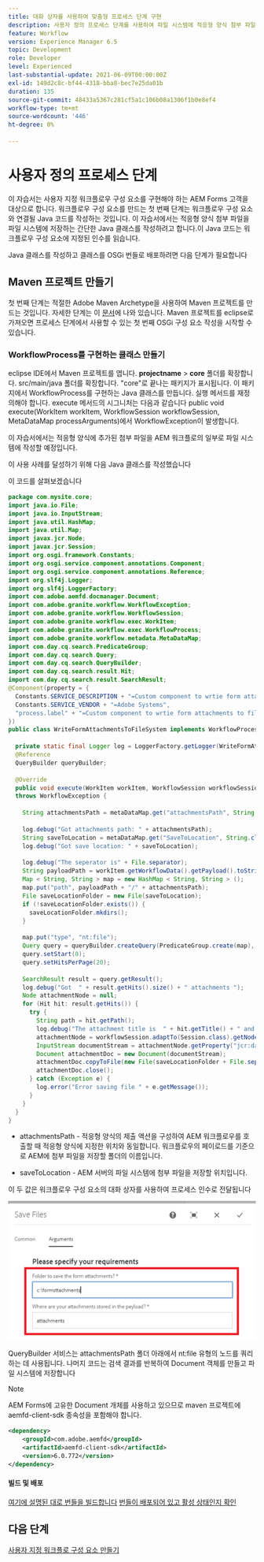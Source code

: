 ```yaml
---
title: 대화 상자를 사용하여 맞춤형 프로세스 단계 구현
description: 사용자 정의 프로세스 단계를 사용하여 파일 시스템에 적응형 양식 첨부 파일 작성
feature: Workflow
version: Experience Manager 6.5
topic: Development
role: Developer
level: Experienced
last-substantial-update: 2021-06-09T00:00:00Z
exl-id: 149d2c8c-bf44-4318-bba8-bec7e25da01b
duration: 135
source-git-commit: 48433a5367c281cf5a1c106b08a1306f1b0e8ef4
workflow-type: tm+mt
source-wordcount: '446'
ht-degree: 0%

---
```


# 사용자 정의 프로세스 단계

이 자습서는 사용자 지정 워크플로우 구성 요소를 구현해야 하는 AEM Forms 고객을 대상으로 합니다. 워크플로우 구성 요소를 만드는 첫 번째 단계는 워크플로우 구성 요소와 연결될 Java 코드를 작성하는 것입니다. 이 자습서에서는 적응형 양식 첨부 파일을 파일 시스템에 저장하는 간단한 Java 클래스를 작성하려고 합니다.이 Java 코드는 워크플로우 구성 요소에 지정된 인수를 읽습니다.

Java 클래스를 작성하고 클래스를 OSGi 번들로 배포하려면 다음 단계가 필요합니다

## Maven 프로젝트 만들기

첫 번째 단계는 적절한 Adobe Maven Archetype을 사용하여 Maven 프로젝트를 만드는 것입니다. 자세한 단계는 이 [문서](https://experienceleague.adobe.com/docs/experience-manager-learn/forms/creating-your-first-osgi-bundle/create-your-first-osgi-bundle.html)에 나와 있습니다. Maven 프로젝트를 eclipse로 가져오면 프로세스 단계에서 사용할 수 있는 첫 번째 OSGi 구성 요소 작성을 시작할 수 있습니다.


### WorkflowProcess를 구현하는 클래스 만들기

eclipse IDE에서 Maven 프로젝트를 엽니다. **projectname** > **core** 폴더를 확장합니다. src/main/java 폴더를 확장합니다. &quot;core&quot;로 끝나는 패키지가 표시됩니다. 이 패키지에서 WorkflowProcess를 구현하는 Java 클래스를 만듭니다. 실행 메서드를 재정의해야 합니다. execute 메서드의 시그니처는 다음과 같습니다
public void execute(WorkItem workItem, WorkflowSession workflowSession, MetaDataMap processArguments)에서 WorkflowException이 발생합니다.

이 자습서에서는 적응형 양식에 추가된 첨부 파일을 AEM 워크플로의 일부로 파일 시스템에 작성할 예정입니다.

이 사용 사례를 달성하기 위해 다음 Java 클래스를 작성했습니다

이 코드를 살펴보겠습니다

```java
package com.mysite.core;
import java.io.File;
import java.io.InputStream;
import java.util.HashMap;
import java.util.Map;
import javax.jcr.Node;
import javax.jcr.Session;
import org.osgi.framework.Constants;
import org.osgi.service.component.annotations.Component;
import org.osgi.service.component.annotations.Reference;
import org.slf4j.Logger;
import org.slf4j.LoggerFactory;
import com.adobe.aemfd.docmanager.Document;
import com.adobe.granite.workflow.WorkflowException;
import com.adobe.granite.workflow.WorkflowSession;
import com.adobe.granite.workflow.exec.WorkItem;
import com.adobe.granite.workflow.exec.WorkflowProcess;
import com.adobe.granite.workflow.metadata.MetaDataMap;
import com.day.cq.search.PredicateGroup;
import com.day.cq.search.Query;
import com.day.cq.search.QueryBuilder;
import com.day.cq.search.result.Hit;
import com.day.cq.search.result.SearchResult;
@Component(property = {
  Constants.SERVICE_DESCRIPTION + "=Custom component to wrtie form attachments to file system",
  Constants.SERVICE_VENDOR + "=Adobe Systems",
  "process.label" + "=Custom component to wrtie form attachments to file system"
})
public class WriteFormAttachmentsToFileSystem implements WorkflowProcess {

  private static final Logger log = LoggerFactory.getLogger(WriteFormAttachmentsToFileSystem.class);
  @Reference
  QueryBuilder queryBuilder;

  @Override
  public void execute(WorkItem workItem, WorkflowSession workflowSession, MetaDataMap metaDataMap)
  throws WorkflowException {

    String attachmentsPath = metaDataMap.get("attachmentsPath", String.class);

    log.debug("Got attachments path: " + attachmentsPath);
    String saveToLocation = metaDataMap.get("SaveToLocation", String.class);
    log.debug("Got save location: " + saveToLocation);

    log.debug("The seperator is" + File.separator);
    String payloadPath = workItem.getWorkflowData().getPayload().toString();
    Map < String, String > map = new HashMap < String, String > ();
    map.put("path", payloadPath + "/" + attachmentsPath);
    File saveLocationFolder = new File(saveToLocation);
    if (!saveLocationFolder.exists()) {
      saveLocationFolder.mkdirs();
    }

    map.put("type", "nt:file");
    Query query = queryBuilder.createQuery(PredicateGroup.create(map), workflowSession.adaptTo(Session.class));
    query.setStart(0);
    query.setHitsPerPage(20);

    SearchResult result = query.getResult();
    log.debug("Got  " + result.getHits().size() + " attachments ");
    Node attachmentNode = null;
    for (Hit hit: result.getHits()) {
      try {
        String path = hit.getPath();
        log.debug("The attachment title is  " + hit.getTitle() + " and the attachment path is  " + path);
        attachmentNode = workflowSession.adaptTo(Session.class).getNode(path + "/jcr:content");
        InputStream documentStream = attachmentNode.getProperty("jcr:data").getBinary().getStream();
        Document attachmentDoc = new Document(documentStream);
        attachmentDoc.copyToFile(new File(saveLocationFolder + File.separator + hit.getTitle()));
        attachmentDoc.close();
      } catch (Exception e) {
        log.error("Error saving file " + e.getMessage());
      }
    }
  }
}
```


* attachmentsPath - 적응형 양식의 제출 액션을 구성하여 AEM 워크플로우를 호출할 때 적응형 양식에 지정한 위치와 동일합니다. 워크플로우의 페이로드를 기준으로 AEM에 첨부 파일을 저장할 폴더의 이름입니다.

* saveToLocation - AEM 서버의 파일 시스템에 첨부 파일을 저장할 위치입니다.

이 두 값은 워크플로우 구성 요소의 대화 상자를 사용하여 프로세스 인수로 전달됩니다

![ProcessStep](assets/custom-workflow-component.png)

QueryBuilder 서비스는 attachmentsPath 폴더 아래에서 nt:file 유형의 노드를 쿼리하는 데 사용됩니다. 나머지 코드는 검색 결과를 반복하여 Document 객체를 만들고 파일 시스템에 저장합니다


>[!NOTE]
>
>AEM Forms에 고유한 Document 개체를 사용하고 있으므로 maven 프로젝트에 aemfd-client-sdk 종속성을 포함해야 합니다.

```xml
<dependency>
    <groupId>com.adobe.aemfd</groupId>
    <artifactId>aemfd-client-sdk</artifactId>
    <version>6.0.772</version>
</dependency>
```

#### 빌드 및 배포

[여기에 설명된 대로 번들을 빌드합니다](https://experienceleague.adobe.com/docs/experience-manager-learn/forms/creating-your-first-osgi-bundle/create-your-first-osgi-bundle.html)
[번들이 배포되어 있고 활성 상태인지 확인](http://localhost:4502/system/console/bundles)

## 다음 단계

[사용자 지정 워크플로 구성 요소 만들기](./custom-workflow-component.md)

